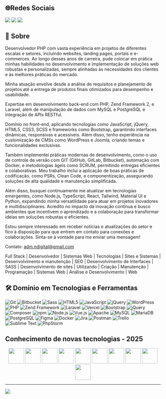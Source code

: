 <h2>🌐Redes Sociais</h2>
<div>
<a href="https://www.youtube.com/@ndigitalmkt/playlists" target="_blank"><img src="https://img.shields.io/badge/YouTube-FF0000?style=for-the-badge&logo=youtube&logoColor=white" target="_blank"></a>
<!--<a href="https://www.instagram.com/olauritonetto/" target="_blank"><img src="https://img.shields.io/badge/-Instagram-%23E4405F?style=for-the-badge&logo=instagram&logoColor=white" target="_blank"></a> -->
<a href = "mailto:linkinneto.bsi@gmail.com"><img src="https://img.shields.io/badge/Gmail-D14836?style=for-the-badge&logo=gmail&logoColor=white" target="_blank"></a>
<a href="https://www.linkedin.com/in/olauritoneto/" target="_blank"><img src="https://img.shields.io/badge/-LinkedIn-%230077B5?style=for-the-badge&logo=linkedin&logoColor=white" target="_blank"></a>   
</div>


## 💫 Sobre

Desenvolvedor PHP com vasta experiência em projetos de diferentes escalas e setores, incluindo websites, landing pages, portais e e-commerces. Ao longo desses anos de carreira, pude colocar em prática minhas habilidades no desenvolvimento e implementação de soluções web robustas e personalizadas, sempre alinhadas às necessidades dos clientes e às melhores práticas do mercado.

Minha atuação envolve desde a análise de requisitos e planejamento de projetos até a entrega de produtos finais otimizados para desempenho e usabilidade.

Expertise em desenvolvimento back-end com PHP, Zend Framework 2, e Laravel, além de manipulação de dados com MySQL e PostgreSQL e integração de APIs RESTful.

Domínio no front-end, aplicando tecnologias como JavaScript, jQuery, HTML5, CSS3, SCSS e frameworks como Bootstrap, garantindo interfaces dinâmicas, responsivas e acessíveis. Além disso, tenho experiência na customização de CMSs como WordPress e Joomla, criando temas e funcionalidades exclusivas.

Também implementei práticas modernas de desenvolvimento, como o uso de controle de versão com GIT (GitHub, GitLab, Bitbucket), automação com Docker, e metodologias ágeis como SCRUM, permitindo entregas eficientes e colaborativas. Meu trabalho inclui a aplicação de boas práticas de codificação, como PSRs, Clean Code, e componentização, assegurando soluções de alta qualidade e manutenção simplificada.

Além disso, busquei continuamente me atualizar em tecnologias emergentes, como Node.js, TypeScript, React, Tailwind, Material UI e Python, expandindo minha versatilidade para atuar em projetos inovadores e multidisciplinares. Acredito no impacto da inovação contínua e busco ambientes que incentivem o aprendizado e a colaboração para transformar ideias em soluções robustas e eficientes.

Estou sempre interessado em receber notícias e atualizações do setor e fico à disposição para que entrem em contato para conexões e colaborações. Sinta-se à vontade para me enviar uma mensagem!

Contato: adm.ndigital@gmail.com

Full Stack | Desenvolvedor | Sistemas Web | Tecnologias | Sites e Sistemas | Desenvolvimento e manutenção | SEO | Desenvolvimento de Interfaces | SASS | Desenvolvimento de sites | Utilizando | Criação | Manutenção | Programação | Sistemas Web | Análise e Desenvolvimento | Web


## 🛠  Domínio em Tecnologias e Ferramentas

![Git](https://img.shields.io/static/v1?style=for-the-badge&message=Git&color=F05032&logo=Git&logoColor=FFFFFF&label=)
![Bitbucket](https://img.shields.io/static/v1?style=for-the-badge&message=Bitbucket&color=0052CC&logo=Bitbucket&logoColor=FFFFFF&label=)
![Sass](https://img.shields.io/static/v1?style=for-the-badge&message=Sass&color=CC6699&logo=Sass&logoColor=FFFFFF&label=)
![HTML5](https://img.shields.io/static/v1?style=for-the-badge&message=HTML5&color=E34F26&logo=HTML5&logoColor=FFFFFF&label=)
![JavaScript](https://img.shields.io/static/v1?style=for-the-badge&message=JavaScript&color=222222&logo=JavaScript&logoColor=F7DF1E&label=)
![jQuery](https://img.shields.io/static/v1?style=for-the-badge&message=jQuery&color=0769AD&logo=jQuery&logoColor=FFFFFF&label=)
![WordPress](https://img.shields.io/static/v1?style=for-the-badge&message=WordPress&color=21759B&logo=WordPress&logoColor=FFFFFF&label=)
![PHP](https://img.shields.io/static/v1?style=for-the-badge&message=PHP&color=777BB4&logo=PHP&logoColor=FFFFFF&label=)
![Zend Framework](https://img.shields.io/static/v1?style=for-the-badge&message=Zend+Framework&color=68B604&logo=Zend+Framework&logoColor=FFFFFF&label=)
![Laravel](https://img.shields.io/static/v1?style=for-the-badge&message=Laravel&color=FF2D20&logo=Laravel&logoColor=FFFFFF&label=)
![Vercel](https://img.shields.io/static/v1?style=for-the-badge&message=Vercel&color=000000&logo=Vercel&logoColor=FFFFFF&label=)
![Bootstrap](https://img.shields.io/static/v1?style=for-the-badge&message=Bootstrap&color=7952B3&logo=Bootstrap&logoColor=FFFFFF&label=)
![jQuery](https://img.shields.io/static/v1?style=for-the-badge&message=jQuery&color=0769AD&logo=jQuery&logoColor=FFFFFF&label=)
![Composer](https://img.shields.io/static/v1?style=for-the-badge&message=Composer&color=885630&logo=Composer&logoColor=FFFFFF&label=)
![npm](https://img.shields.io/static/v1?style=for-the-badge&message=npm&color=CB3837&logo=npm&logoColor=FFFFFF&label=)
![Node.js](https://img.shields.io/static/v1?style=for-the-badge&message=Node.js&color=339933&logo=Node.js&logoColor=FFFFFF&label=)
![Vue.js](https://img.shields.io/static/v1?style=for-the-badge&message=Vue.js&color=222222&logo=Vue.js&logoColor=4FC08D&label=)
![Apache](https://img.shields.io/static/v1?style=for-the-badge&message=Apache&color=D22128&logo=Apache&logoColor=FFFFFF&label=)
![MySQL](https://img.shields.io/static/v1?style=for-the-badge&message=MySQL&color=4479A1&logo=MySQL&logoColor=FFFFFF&label=)
![MariaDB](https://img.shields.io/static/v1?style=for-the-badge&message=MariaDB&color=003545&logo=MariaDB&logoColor=FFFFFF&label=)
![PostgreSQL](https://img.shields.io/static/v1?style=for-the-badge&message=PostgreSQL&color=4169E1&logo=PostgreSQL&logoColor=FFFFFF&label=)
![Figma](https://img.shields.io/static/v1?style=for-the-badge&message=Figma&color=F24E1E&logo=Figma&logoColor=FFFFFF&label=)
![Docker](https://img.shields.io/static/v1?style=for-the-badge&message=Docker&color=2496ED&logo=Docker&logoColor=FFFFFF&label=)
![Jira](https://img.shields.io/static/v1?style=for-the-badge&message=Jira&color=0052CC&logo=Jira&logoColor=FFFFFF&label=)
![Postman](https://img.shields.io/static/v1?style=for-the-badge&message=Postman&color=FF6C37&logo=Postman&logoColor=FFFFFF&label=)
![Trello](https://img.shields.io/static/v1?style=for-the-badge&message=Trello&color=0052CC&logo=Trello&logoColor=FFFFFF&label=)
![Sublime Text](https://img.shields.io/static/v1?style=for-the-badge&message=Sublime+Text&color=222222&logo=Sublime+Text&logoColor=FF9800&label=)
![PhpStorm](https://img.shields.io/static/v1?style=for-the-badge&message=PhpStorm&color=000000&logo=PhpStorm&logoColor=FFFFFF&label=)

## Conhecimento de novas tecnologias - 2025

<div align="center">
<img src="https://cdn.jsdelivr.net/gh/devicons/devicon/icons/docker/docker-original-wordmark.svg" width="50" height="50" /> <img src="https://cdn.jsdelivr.net/gh/devicons/devicon/icons/nodejs/nodejs-original-wordmark.svg" width="50" height="50" /> <img src="https://cdn.jsdelivr.net/gh/devicons/devicon/icons/gitlab/gitlab-original-wordmark.svg" width="50" height="50" /> <img src="https://cdn.jsdelivr.net/gh/devicons/devicon/icons/typescript/typescript-original.svg" width="50" height="50"/>  <img src="https://cdn.jsdelivr.net/gh/devicons/devicon/icons/react/react-original-wordmark.svg" width="50" height="50" /> <img src="https://cdn.jsdelivr.net/gh/devicons/devicon/icons/nextjs/nextjs-original-wordmark.svg" width="50" height="50" /> <img src="https://cdn.jsdelivr.net/gh/devicons/devicon/icons/angularjs/angularjs-original.svg" width="50" height="50"/> <img src="https://cdn.jsdelivr.net/gh/devicons/devicon/icons/python/python-original-wordmark.svg" width="50" height="50" /> <img src="https://cdn.jsdelivr.net/gh/devicons/devicon/icons/vuejs/vuejs-original-wordmark.svg" width="50" height="50" /> <img src="https://cdn.jsdelivr.net/gh/devicons/devicon/icons/mongodb/mongodb-original-wordmark.svg" width="50" height="50" />


</div>

---
[![](https://visitcount.itsvg.in/api?id=olaurito&label=Profile%20Views&color=1&icon=6&pretty=true)](https://visitcount.itsvg.in)
